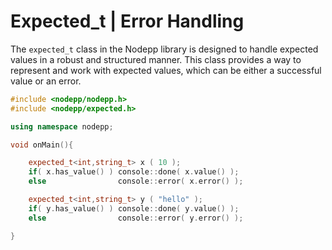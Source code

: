 # Expected_t | Error Handling

The `expected_t` class in the Nodepp library is designed to handle expected values in a robust and structured manner. This class provides a way to represent and work with expected values, which can be either a successful value or an error.

```cpp
#include <nodepp/nodepp.h>
#include <nodepp/expected.h>

using namespace nodepp;

void onMain(){

    expected_t<int,string_t> x ( 10 );
    if( x.has_value() ) console::done( x.value() );
    else                console::error( x.error() );

    expected_t<int,string_t> y ( "hello" );
    if( y.has_value() ) console::done( y.value() );
    else                console::error( y.error() );

}
```